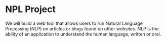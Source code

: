 # NPL Project

We will build a web tool that allows users to run Natural Language Processing (NLP) on articles or blogs found on other websites. NLP is the ability of an application to understand the human language, written or oral.
